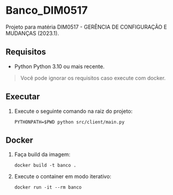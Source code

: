# Banco_DIM0517
Projeto para matéria DIM0517 - GERÊNCIA DE CONFIGURAÇÃO E MUDANÇAS (2023.1). 

## Requisitos

* Python Python 3.10 ou mais recente.

> Você pode ignorar os requisitos caso execute com docker.

## Executar

1. Execute o seguinte comando na raiz do projeto:
    ```
    PYTHONPATH=$PWD python src/client/main.py
    ```

## Docker

1. Faça build da imagem:

    ```
    docker build -t banco .
    ```
2. Execute o container em modo iterativo:

    ```
    docker run -it --rm banco
    ```